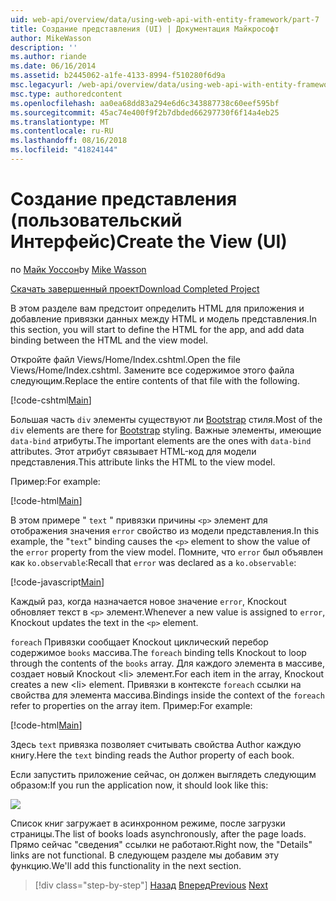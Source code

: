 ```yaml
---
uid: web-api/overview/data/using-web-api-with-entity-framework/part-7
title: Создание представления (UI) | Документация Майкрософт
author: MikeWasson
description: ''
ms.author: riande
ms.date: 06/16/2014
ms.assetid: b2445062-a1fe-4133-8994-f510280f6d9a
msc.legacyurl: /web-api/overview/data/using-web-api-with-entity-framework/part-7
msc.type: authoredcontent
ms.openlocfilehash: aa0ea68dd83a294e6d6c343887738c60eef595bf
ms.sourcegitcommit: 45ac74e400f9f2b7dbded66297730f6f14a4eb25
ms.translationtype: MT
ms.contentlocale: ru-RU
ms.lasthandoff: 08/16/2018
ms.locfileid: "41824144"
---
```

<a name="create-the-view-ui"></a><span data-ttu-id="a67ee-102">Создание представления (пользовательский Интерфейс)</span><span class="sxs-lookup"><span data-stu-id="a67ee-102">Create the View (UI)</span></span>
====================
<span data-ttu-id="a67ee-103">по [Майк Уоссон](https://github.com/MikeWasson)</span><span class="sxs-lookup"><span data-stu-id="a67ee-103">by [Mike Wasson](https://github.com/MikeWasson)</span></span>

[<span data-ttu-id="a67ee-104">Скачать завершенный проект</span><span class="sxs-lookup"><span data-stu-id="a67ee-104">Download Completed Project</span></span>](https://github.com/MikeWasson/BookService)

<span data-ttu-id="a67ee-105">В этом разделе вам предстоит определить HTML для приложения и добавление привязки данных между HTML и модель представления.</span><span class="sxs-lookup"><span data-stu-id="a67ee-105">In this section, you will start to define the HTML for the app, and add data binding between the HTML and the view model.</span></span>

<span data-ttu-id="a67ee-106">Откройте файл Views/Home/Index.cshtml.</span><span class="sxs-lookup"><span data-stu-id="a67ee-106">Open the file Views/Home/Index.cshtml.</span></span> <span data-ttu-id="a67ee-107">Замените все содержимое этого файла следующим.</span><span class="sxs-lookup"><span data-stu-id="a67ee-107">Replace the entire contents of that file with the following.</span></span>

[!code-cshtml[Main](part-7/samples/sample1.cshtml)]

<span data-ttu-id="a67ee-108">Большая часть `div` элементы существуют ли [Bootstrap](http://getbootstrap.com/) стиля.</span><span class="sxs-lookup"><span data-stu-id="a67ee-108">Most of the `div` elements are there for [Bootstrap](http://getbootstrap.com/) styling.</span></span> <span data-ttu-id="a67ee-109">Важные элементы, имеющие `data-bind` атрибуты.</span><span class="sxs-lookup"><span data-stu-id="a67ee-109">The important elements are the ones with `data-bind` attributes.</span></span> <span data-ttu-id="a67ee-110">Этот атрибут связывает HTML-код для модели представления.</span><span class="sxs-lookup"><span data-stu-id="a67ee-110">This attribute links the HTML to the view model.</span></span>

<span data-ttu-id="a67ee-111">Пример:</span><span class="sxs-lookup"><span data-stu-id="a67ee-111">For example:</span></span>

[!code-html[Main](part-7/samples/sample2.html)]

<span data-ttu-id="a67ee-112">В этом примере &quot; `text` &quot; привязки причины `<p>` элемент для отображения значения `error` свойство из модели представления.</span><span class="sxs-lookup"><span data-stu-id="a67ee-112">In this example, the &quot;`text`&quot; binding causes the `<p>` element to show the value of the `error` property from the view model.</span></span> <span data-ttu-id="a67ee-113">Помните, что `error` был объявлен как `ko.observable`:</span><span class="sxs-lookup"><span data-stu-id="a67ee-113">Recall that `error` was declared as a `ko.observable`:</span></span>

[!code-javascript[Main](part-7/samples/sample3.js)]

<span data-ttu-id="a67ee-114">Каждый раз, когда назначается новое значение `error`, Knockout обновляет текст в `<p>` элемент.</span><span class="sxs-lookup"><span data-stu-id="a67ee-114">Whenever a new value is assigned to `error`, Knockout updates the text in the `<p>` element.</span></span>

<span data-ttu-id="a67ee-115">`foreach` Привязки сообщает Knockout циклический перебор содержимое `books` массива.</span><span class="sxs-lookup"><span data-stu-id="a67ee-115">The `foreach` binding tells Knockout to loop through the contents of the `books` array.</span></span> <span data-ttu-id="a67ee-116">Для каждого элемента в массиве, создает новый Knockout &lt;li&gt; элемент.</span><span class="sxs-lookup"><span data-stu-id="a67ee-116">For each item in the array, Knockout creates a new &lt;li&gt; element.</span></span> <span data-ttu-id="a67ee-117">Привязки в контексте `foreach` ссылки на свойства для элемента массива.</span><span class="sxs-lookup"><span data-stu-id="a67ee-117">Bindings inside the context of the `foreach` refer to properties on the array item.</span></span> <span data-ttu-id="a67ee-118">Пример:</span><span class="sxs-lookup"><span data-stu-id="a67ee-118">For example:</span></span>

[!code-html[Main](part-7/samples/sample4.html)]

<span data-ttu-id="a67ee-119">Здесь `text` привязка позволяет считывать свойства Author каждую книгу.</span><span class="sxs-lookup"><span data-stu-id="a67ee-119">Here the `text` binding reads the Author property of each book.</span></span>

<span data-ttu-id="a67ee-120">Если запустить приложение сейчас, он должен выглядеть следующим образом:</span><span class="sxs-lookup"><span data-stu-id="a67ee-120">If you run the application now, it should look like this:</span></span>

![](part-7/_static/image1.png)

<span data-ttu-id="a67ee-121">Список книг загружает в асинхронном режиме, после загрузки страницы.</span><span class="sxs-lookup"><span data-stu-id="a67ee-121">The list of books loads asynchronously, after the page loads.</span></span> <span data-ttu-id="a67ee-122">Прямо сейчас &quot;сведения&quot; ссылки не работают.</span><span class="sxs-lookup"><span data-stu-id="a67ee-122">Right now, the &quot;Details&quot; links are not functional.</span></span> <span data-ttu-id="a67ee-123">В следующем разделе мы добавим эту функцию.</span><span class="sxs-lookup"><span data-stu-id="a67ee-123">We'll add this functionality in the next section.</span></span>

> [!div class="step-by-step"]
> <span data-ttu-id="a67ee-124">[Назад](part-6.md)
> [Вперед](part-8.md)</span><span class="sxs-lookup"><span data-stu-id="a67ee-124">[Previous](part-6.md)
[Next](part-8.md)</span></span>

